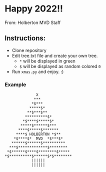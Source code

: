 # Happy 2022!!

From: Holberton MVD Staff

## Instructions:

- Clone repository
- Edit tree.txt file and create your own tree.
  - `*` will be displayed in green
  - `$` will be displayed as random colored `0`
- Run `xmas.py` and enjoy. :)

### Example
```
              X
             ***
            *$***
           *****$*
          **$***$**
         **********$*
        *$****$*****$*
       *****$******$***
      ****$*****$*******
     ****$ HOLBERTON *$**
    *$****$*  MVD  *$***$*
   ******$******$**********
  ***$*************$********
 *$******$****$********$*****
*$**********$******$*$********
            ||||||             
            ||||||
```
